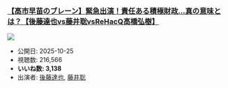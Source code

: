 ### [【高市早苗のブレーン】緊急出演！責任ある積極財政…真の意味とは？【後藤達也vs藤井聡vsReHacQ高橋弘樹】](https://www.youtube.com/watch?v=NnEZ6wVBVEM)
[![](https://img.youtube.com/vi/NnEZ6wVBVEM/sddefault.jpg)](https://www.youtube.com/watch?v=NnEZ6wVBVEM)
-   公開日: 2025-10-25
-   視聴数: 216,566
-   **いいね数: 3,138**
-   出演者: [後藤達也](/rehacq_fan/people/後藤達也 "wikilink"), [藤井聡](/rehacq_fan/people/藤井聡 "wikilink")
